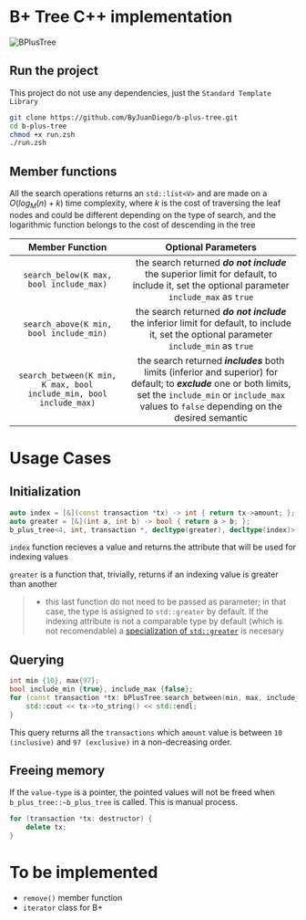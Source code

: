 # B+ Tree C++ implementation

![BPlusTree](https://iq.opengenus.org/content/images/2018/06/b--search.jpg)

## Run the project

This project do not use any dependencies, just the ```Standard Template Library```

```zsh
git clone https://github.com/ByJuanDiego/b-plus-tree.git
cd b-plus-tree
chmod +x run.zsh
./run.zsh
```

## Member functions

All the search operations returns an ```std::list<V>``` and are made on a $O(log_{M}(n) + k)$ time complexity, where $k$ is the cost of traversing the leaf nodes and could be different depending on the type of search, and the logarithmic function belongs to the cost of descending in the tree

|                                                                              Member Function                                                                              |                                                                                                       Optional Parameters                                                                                                       |
|:-------------------------------------------------------------------------------------------------------------------------------------------------------------------------:|:-------------------------------------------------------------------------------------------------------------------------------------------------------------------------------------------------------------------------------:|
|                                                                ```search_below(K max, bool include_max)```                                                                |                                       the search returned ***do not include*** the superior limit for default, to include it, set the optional parameter ```include_max``` as ```true```                                        |
|                                                                ```search_above(K min, bool include_min)```                                                                |                                       the search returned ***do not include*** the inferior limit for default, to include it, set the optional parameter ```include_min``` as ```true```                                        |
|                                                  ```search_between(K min, K max, bool include_min, bool include_max)```                                                   | the search returned ***includes*** both limits (inferior and superior) for default; to ***exclude*** one or both limits, set the ```include_min``` or ```include_max``` values to ```false``` depending on the desired semantic |

# Usage Cases

## Initialization
```c++
auto index = [&](const transaction *tx) -> int { return tx->amount; };
auto greater = [&](int a, int b) -> bool { return a > b; };
b_plus_tree<4, int, transaction *, decltype(greater), decltype(index)> bPlusTree(index, greater);
```

 ```index``` function recieves a value and returns the attribute that will be used for indexing values

 ```greater``` is a function that, trivially, returns if an indexing value is greater than another
 
> - this last function do not need to be passed as parameter; in that case, the type is assigned to ```std::greater``` by default. If the indexing attribute is not a comparable type by default (which is not recomendable) a [specialization of ```std::greater```](https://en.cppreference.com/w/cpp/utility/functional/greater) is necesary

## Querying
```c++
int min {10}, max{97};
bool include_min {true}, include_max {false};
for (const transaction *tx: bPlusTree.search_between(min, max, include_min, include_max)) {
    std::cout << tx->to_string() << std::endl;
}
```
This query returns all the ```transactions``` which ```amount``` value is between ```10 (inclusive)``` and ```97 (exclusive)``` in a non-decreasing order.

## Freeing memory
If the ```value-type``` is a pointer, the pointed values will not be freed when ```b_plus_tree::~b_plus_tree```  is called. This is manual process.
```c++
for (transaction *tx: destructor) {
    delete tx;
}
```

# To be implemented
- ```remove()``` member function
- ```iterator``` class for B+
